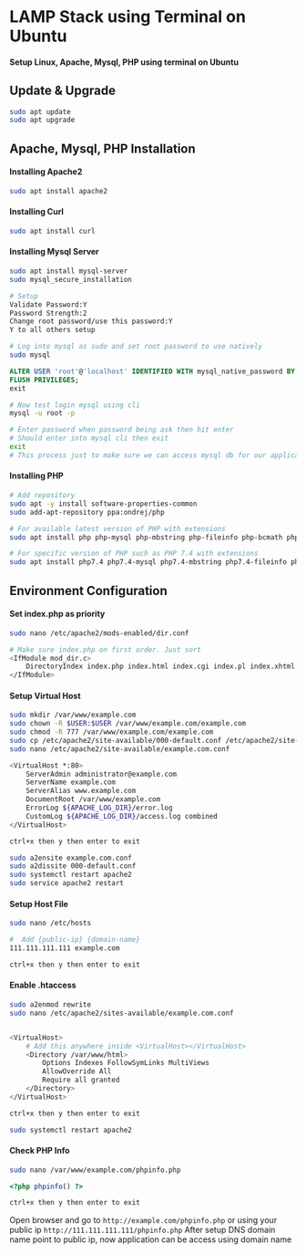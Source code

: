 # LAMP Stack using Terminal on Ubuntu
#### Setup Linux, Apache, Mysql, PHP using terminal on Ubuntu

## Update & Upgrade
```bash
sudo apt update
sudo apt upgrade
```

## Apache, Mysql, PHP Installation
#### Installing Apache2
```bash
sudo apt install apache2
```
#### Installing Curl
```bash
sudo apt install curl
```
#### Installing Mysql Server
```bash
sudo apt install mysql-server
sudo mysql_secure_installation

# Setup
Validate Password:Y
Password Strength:2
Change root password/use this password:Y
Y to all others setup

# Log into mysql as sudo and set root password to use natively
sudo mysql
```
``` sql
ALTER USER 'root'@'localhost' IDENTIFIED WITH mysql_native_password BY 'password';
FLUSH PRIVILEGES;
exit
```
``` bash
# Now test login mysql using cli
mysql -u root -p

# Enter password when password being ask then hit enter
# Should enter into mysql cli then exit
exit
# This process just to make sure we can access mysql db for our application later
```
#### Installing PHP

```bash
# Add repository
sudo apt -y install software-properties-common
sudo add-apt-repository ppa:ondrej/php

# For available latest version of PHP with extensions
sudo apt install php php-mysql php-mbstring php-fileinfo php-bcmath php-dom php-xml

# For specific version of PHP such as PHP 7.4 with extensions
sudo apt install php7.4 php7.4-mysql php7.4-mbstring php7.4-fileinfo php7.4-bcmath php7.4-dom php7.4-xml
```

## Environment Configuration
#### Set index.php as priority
```bash
sudo nano /etc/apache2/mods-enabled/dir.conf

# Make sure index.php on first order. Just sort
<IfModule mod_dir.c>
	DirectoryIndex index.php index.html index.cgi index.pl index.xhtml index.htm
</IfModule>
```
#### Setup Virtual Host
```bash
sudo mkdir /var/www/example.com
sudo chown -R $USER:$USER /var/www/example.com/example.com
sudo chmod -R 777 /var/www/example.com/example.com
sudo cp /etc/apache2/site-available/000-default.conf /etc/apache2/site-available/example.com.conf
sudo nano /etc/apache2/site-available/example.com.conf

<VirtualHost *:80>
    ServerAdmin administrator@example.com
    ServerName example.com
    ServerAlias www.example.com
    DocumentRoot /var/www/example.com
    ErrorLog ${APACHE_LOG_DIR}/error.log
    CustomLog ${APACHE_LOG_DIR}/access.log combined
</VirtualHost>

ctrl+x then y then enter to exit

sudo a2ensite example.com.conf
sudo a2dissite 000-default.conf
sudo systemctl restart apache2
sudo service apache2 restart
```
#### Setup Host File
```bash
sudo nano /etc/hosts

#  Add {public-ip} {domain-name}
111.111.111.111 example.com

ctrl+x then y then enter to exit
```
#### Enable .htaccess
```bash
sudo a2enmod rewrite
sudo nano /etc/apache2/sites-available/example.com.conf


<VirtualHost>
	# Add this anywhere inside <VirtualHost></VirtualHost>
	<Directory /var/www/html>
		Options Indexes FollowSymLinks MultiViews
		AllowOverride All
		Require all granted
	</Directory>
</VirtualHost>

ctrl+x then y then enter to exit

sudo systemctl restart apache2
```
#### Check PHP Info
```bash
sudo nano /var/www/example.com/phpinfo.php
```
```php
<?php phpinfo() ?>
```
```bash
ctrl+x then y then enter to exit
```
Open browser and go to `http://example.com/phpinfo.php` or using your public ip `http://111.111.111.111/phpinfo.php`
After setup DNS domain name point to public ip, now application can be access using domain name
